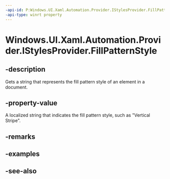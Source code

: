 ```yaml
---
-api-id: P:Windows.UI.Xaml.Automation.Provider.IStylesProvider.FillPatternStyle
-api-type: winrt property
---
```


<!-- Property syntax
public string FillPatternStyle { get; }
-->

# Windows.UI.Xaml.Automation.Provider.IStylesProvider.FillPatternStyle

## -description
Gets a string that represents the fill pattern style of an element in a document.



## -property-value
A localized string that indicates the fill pattern style, such as "Vertical Stripe".

## -remarks

## -examples

## -see-also
